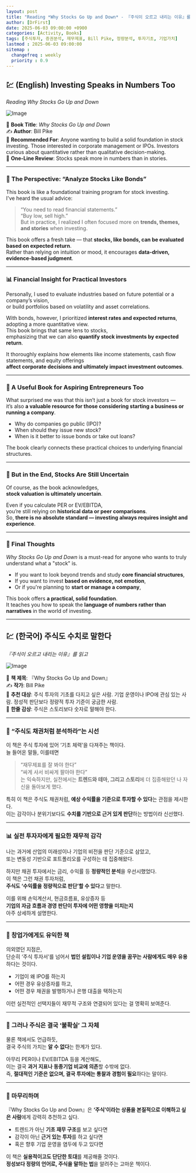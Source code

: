 ```yaml
---
layout: post
title: "Reading *Why Stocks Go Up and Down* - 『주식이 오르고 내리는 이유』를 읽고"
author: [DrFirst]
date: 2025-06-03 09:00:00 +0900
categories: [Activity, Books]
tags: [주식투자, 증권분석, 재무제표, Bill Pike, 정량분석, 투자기초, 기업가치]
lastmod : 2025-06-03 09:00:00
sitemap :
  changefreq : weekly
  priority : 0.9
---
```



## 💹 (English) Investing Speaks in Numbers Too  
_Reading *Why Stocks Go Up and Down*_

![Image](https://github.com/user-attachments/assets/367ed999-1307-472e-b8c1-4d96eae2b560)

📖 **Book Title**: *Why Stocks Go Up and Down*  
✍️ **Author**: Bill Pike  
🎯 **Recommended For**: Anyone wanting to build a solid foundation in stock investing. Those interested in corporate management or IPOs. Investors curious about quantitative rather than qualitative decision-making.  
🌟 **One-Line Review**: Stocks speak more in numbers than in stories.

---

### 📌 The Perspective: “Analyze Stocks Like Bonds”

This book is like a foundational training program for stock investing.  
I've heard the usual advice:  
> “You need to read financial statements.”  
> “Buy low, sell high.”  
But in practice, I realized I often focused more on **trends, themes, and stories** when investing.

This book offers a fresh take — that **stocks, like bonds, can be evaluated based on expected return**.  
Rather than relying on intuition or mood, it encourages **data-driven, evidence-based judgment**.

---

### 📊 Financial Insight for Practical Investors

Personally, I used to evaluate industries based on future potential or a company’s vision,  
or build portfolios based on volatility and asset correlations.

With bonds, however, I prioritized **interest rates and expected returns**, adopting a more quantitative view.  
This book brings that same lens to stocks,  
emphasizing that we can also **quantify stock investments by expected return**.

It thoroughly explains how elements like income statements, cash flow statements, and equity offerings  
**affect corporate decisions and ultimately impact investment outcomes**.

---

### 🏢 A Useful Book for Aspiring Entrepreneurs Too

What surprised me was that this isn’t just a book for stock investors —  
it’s also **a valuable resource for those considering starting a business or running a company**.

- Why do companies go public (IPO)?  
- When should they issue new stock?  
- When is it better to issue bonds or take out loans?

The book clearly connects these practical choices to underlying financial structures.

---

### 🤔 But in the End, Stocks Are Still Uncertain

Of course, as the book acknowledges,  
**stock valuation is ultimately uncertain**.

Even if you calculate PER or EV/EBITDA,  
you’re still relying on **historical data or peer comparisons**.  
So, **there is no absolute standard — investing always requires insight and experience**.

---

### 💬 Final Thoughts

*Why Stocks Go Up and Down* is a must-read for anyone who wants to truly understand what a "stock" is.

- If you want to look beyond trends and study **core financial structures**,  
- If you want to invest **based on evidence, not emotion**,  
- Or if you're planning to **start or manage a company**,  

This book offers **a practical, solid foundation**.  
It teaches you how to speak the **language of numbers rather than narratives** in the world of investing.

---

## 💹 (한국어) 주식도 수치로 말한다  
_『주식이 오르고 내리는 이유』를 읽고_

![Image](https://github.com/user-attachments/assets/367ed999-1307-472e-b8c1-4d96eae2b560)

📖 **책 제목**: 『Why Stocks Go Up and Down』  
✍️ **작가**: Bill Pike  
🎯 **추천 대상**: 주식 투자의 기초를 다지고 싶은 사람. 기업 운영이나 IPO에 관심 있는 사람. 정성적 판단보다 정량적 투자 기준이 궁금한 사람.  
🌟 **한줄 감상**: 주식은 스토리보다 숫자로 말해야 한다.

---

### 📌 “주식도 채권처럼 분석하라”는 시선

이 책은 주식 투자에 있어 ‘기초 체력’을 다져주는 책이다.  
늘 들어온 말들, 이를테면  
> “재무제표를 잘 봐야 한다”  
> “싸게 사서 비싸게 팔아야 한다”  
는 익숙하지만, 실전에서는 **트렌드와 테마, 그리고 스토리**에 더 집중해왔던 나 자신을 돌아보게 했다.  

특히 이 책은 주식도 채권처럼, **예상 수익률을 기준으로 투자할 수 있다**는 관점을 제시한다.  
이는 감각이나 분위기보다도 **수치를 기반으로 근거 있게 판단**하는 방법이라 신선했다.

---

### 📊 실전 투자자에게 필요한 재무적 감각

나는 과거에 산업의 미래성이나 기업의 비전을 판단 기준으로 삼았고,  
또는 변동성 기반으로 포트폴리오를 구성하는 데 집중해왔다.  

하지만 채권 투자에서는 금리, 수익률 등 **정량적인 분석**을 우선시했었다.  
이 책은 그런 채권 투자처럼,  
**주식도 ‘수익률을 정량적으로 판단’할 수 있다**고 말한다.  

이를 위해 손익계산서, 현금흐름표, 유상증자 등  
**기업의 자금 흐름과 경영 판단이 투자에 어떤 영향을 미치는지**  
아주 상세하게 설명한다.

---

### 🏢 창업가에게도 유익한 책

의외였던 지점은,  
단순히 ‘주식 투자서’를 넘어서 **법인 설립이나 기업 운영을 꿈꾸는 사람에게도 매우 유용**하다는 것이다.  

- 기업이 왜 IPO를 하는지  
- 어떤 경우 유상증자를 하고,  
- 어떤 경우 채권을 발행하거나 은행 대출을 택하는지  

이런 실전적인 선택지들이 재무적 구조와 연결되어 있다는 걸 명확히 보여준다.

---

### 🤔 그러나 주식은 결국 ‘불확실’ 그 자체

물론 책에서도 언급하듯,  
결국 주식의 가치는 **알 수 없다**는 한계가 있다.  

아무리 PER이나 EV/EBITDA 등을 계산해도,  
이는 결국 **과거 지표나 동종기업 비교에 의존**할 수밖에 없다.  
즉, **절대적인 기준은 없으며, 결국 투자에는 통찰과 경험이 필요**하다는 말이다.

---

### 💬 마무리하며

『Why Stocks Go Up and Down』은 **‘주식’이라는 상품을 본질적으로 이해하고 싶은 사람**에게 강력히 추천하고 싶다.  

- 트렌드가 아닌 **기초 재무 구조**를 보고 싶다면  
- 감각이 아닌 **근거 있는 투자**를 하고 싶다면  
- 혹은 향후 기업 운영을 염두에 두고 있다면  

이 책은 **실용적이고도 단단한 토대**를 제공해줄 것이다.  
**정성보다 정량의 언어로, 주식을 말하는 법**을 알려주는 고마운 책이다.
